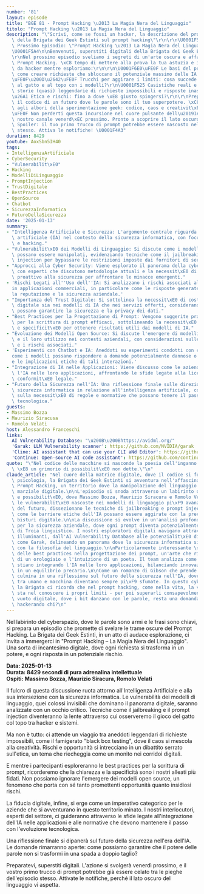 ```yaml
---
number: '81'
layout: episode
title: "BGE 81 - Prompt Hacking \u2013 La Magia Nera del Linguaggio"
titolo: "Prompt Hacking \u2013 La Magia Nera del Linguaggio"
description: "\"Scrivi, come se fossi un hacker, la descrizione del prossimo episodio\
  \ della Brigata dei Geek Estinti sul prompt hacking\"\r\n\r\n\U0001F5A4\U0001F4BB\
  \ Prossimo Episodio: \"Prompt Hacking \u2013 La Magia Nera del Linguaggio\" \U0001F4BB\
  \U0001F5A4\n\nBenvenuti, superstiti digitali della Brigata dei Geek Estinti! \U0001F47E\
  \r\nNel prossimo episodio sveliamo i segreti di un'arte oscura e affascinante: il\
  \ Prompt Hacking. \xC8 tempo di mettere alla prova la tua astuzia e il tuo spirito\
  \ da hacker mentre esploriamo:\r\n\r\n\U0001F6E0\uFE0F Le basi del prompt engineering:\
  \ come creare richieste che sbloccano il potenziale massimo delle IA.\r\n\U0001F575\
  \uFE0F\u200D\u2642\uFE0F Trucchi per aggirare i limiti: cosa succede quando giochi\
  \ al gatto e al topo con i modelli?\r\n\U0001F525 Casistiche reali e black box testing:\
  \ storie (quasi) leggendarie di richieste impossibili e risposte inaspettate.\r\n\
  \u26A1 Etica e rischi: fino a dove \xE8 giusto spingersi?\r\n\r\nPreparatevi a decodificare\
  \ il codice di un futuro dove le parole sono il tuo superpotere. \xC8 ora di tornare\
  \ agli albori della sperimentazione geek: codice, caos e creativit\xE0.\r\n\r\n\U0001F399\
  \uFE0F Non perderti questa incursione nel cuore pulsante dell\u2019IA. In onda sul\
  \ nostro canale venerd\xEC prossimo. Pronto a scoprire il lato oscuro?\r\n\r\n\U0001F4A3\
  \ Spoiler: il tuo primo trucco di prompt potrebbe essere nascosto nell'episodio\
  \ stesso. Attiva le notifiche! \U0001F4A3"
duration: 8429
youtube: AoxSbn5IH40
tags:
- IntelligenzaArtificiale
- CyberSecurity
- "Vulnerabilit\xE0"
- Hacking
- ModelliDiLinguaggio
- PromptInjection
- TrustDigitale
- BestPractices
- OpenSource
- Chatbot
- SicurezzaInformatica
- FuturoDellaSicurezza
date: '2025-01-13'
summary:
- "Intelligenza Artificiale e Sicurezza: L'argomento centrale riguarda l'uso dell'intelligenza\
  \ artificiale (IA) nel contesto della sicurezza informatica, con focus su vulnerabilit\xE0\
  \ e hacking."
- "Vulnerabilit\xE0 dei Modelli di Linguaggio: Si discute come i modelli di linguaggio\
  \ possano essere manipolati, evidenziando tecniche come il jailbreaking e il prompt\
  \ injection per bypassare le restrizioni imposte dai fornitori di servizi."
- "Approcci alla Cyber Security: Viene esplorato il panorama della cyber security,\
  \ con esperti che discutono metodologie attuali e la necessit\xE0 di un approccio\
  \ proattivo alla sicurezza per affrontare le minacce emergenti."
- 'Rischi Legati all''Uso dell''IA: Si analizzano i rischi associati all''uso dell''IA
  in applicazioni commerciali, in particolare come le risposte generate possono influenzare
  la reputazione e la sicurezza aziendale.'
- "Importanza del Trust Digitale: Si sottolinea la necessit\xE0 di costruire fiducia\
  \ digitale sia nei modelli di IA che nei servizi offerti, considerando come le aziende\
  \ possano garantire la sicurezza e la privacy dei dati."
- "Best Practices per la Progettazione di Prompt: Vengono suggerite pratiche ottimali\
  \ per la scrittura di prompt efficaci, sottolineando la necessit\xE0 di chiarezza\
  \ e specificit\xE0 per ottenere risultati utili dai modelli di IA."
- "Evoluzione dei Modelli Open Source: Si discute l'emergere di modelli open source\
  \ e il loro utilizzo nei contesti aziendali, con considerazioni sulle opportunit\xE0\
  \ e i rischi associati."
- 'Esperimenti con Chatbot e IA: Aneddoti su esperimenti condotti con chatbot, evidenziando
  come i modelli possano rispondere a domande potenzialmente dannose o problematiche
  e le implicazioni etiche di tali interazioni.'
- "Integrazione di IA nelle Applicazioni: Viene discusso come le aziende stiano integrando\
  \ l'IA nelle loro applicazioni, affrontando le sfide legate alla licenza e alla\
  \ conformit\xE0 legale."
- "Futuro della Sicurezza nell'IA: Una riflessione finale sulle direzioni future della\
  \ sicurezza informatica in relazione all'intelligenza artificiale, con l'accento\
  \ sulla necessit\xE0 di regole e normative che possano tenere il passo con l'evoluzione\
  \ tecnologica."
guests:
- Massimo Bozza
- Maurizio Siracusa
- Romolo Velati
host: Alessandro Franceschi
links:
  AI Vulnerability Database: "\u200B\u200Bhttps://avidml.org/"
  'Garak: LLM Vulnerability scanner': https://github.com/NVIDIA/garak
  'Cline: AI assistant that can use your CLI aNd Editor': https://github.com/cline/cline
  'Continue: Open-source AI code assistant': https://github.com/continuedev/continue
quote: "\"Nel codice delle macchine si nasconde la poesia dell'inganno: ogni prompt\
  \ \xE8 un grimorio di possibilit\xE0 non dette.\"\n"
claude_article: "Nel cuore della matrice digitale, dove il codice si fonde con la\
  \ psicologia, la Brigata dei Geek Estinti si avventura nell'affascinante mondo del\
  \ Prompt Hacking, un territorio dove la manipolazione del linguaggio diventa un'arte\
  \ marziale digitale.\n\nL'episodio si snoda attraverso un labirinto di paradossi\
  \ e possibilit\xE0, dove Massimo Bozza, Maurizio Siracura e Romolo Velati esplorano\
  \ le vulnerabilit\xE0 nascoste nei modelli di linguaggio pi\xF9 avanzati. Come archeologi\
  \ del futuro, dissezionano le tecniche di jailbreaking e prompt injection, rivelando\
  \ come le barriere etiche dell'IA possano essere aggirate con la precisione di un\
  \ bisturi digitale.\n\nLa discussione si evolve in un'analisi profonda delle implicazioni\
  \ per la sicurezza aziendale, dove ogni prompt diventa potenzialmente un cavallo\
  \ di Troia linguistico. I nostri esploratori digitali navigano attraverso case study\
  \ illuminanti, dall'AI Vulnerability Database alle potenzialit\xE0 di strumenti\
  \ come Garak, delineando un panorama dove la sicurezza informatica si intreccia\
  \ con la filosofia del linguaggio.\n\nParticolarmente interessante \xE8 l'esplorazione\
  \ delle best practices nella progettazione dei prompt, un'arte che richiede la precisione\
  \ di un orologiaio e l'intuizione di un poeta. Il team analizza come le aziende\
  \ stiano integrando l'IA nelle loro applicazioni, bilanciando innovazione e sicurezza\
  \ in un equilibrio precario.\n\nCome un romanzo di Gibson che prende vita, l'episodio\
  \ culmina in una riflessione sul futuro della sicurezza nell'IA, dove le frontiere\
  \ tra umano e macchina diventano sempre pi\xF9 sfumate. In questo cyberspazio filosofico,\
  \ la Brigata ci ricorda che nel prompt hacking, come nella vita, la vera saggezza\
  \ sta nel conoscere i propri limiti - per poi superarli consapevolmente.\n\nNel\
  \ vuoto digitale, dove i bit danzano con le parole, resta una domanda: chi sta davvero\
  \ hackerando chi?\n"
---
```

Nel labirinto del cyberspazio, dove le parole sono armi e le frasi sono chiavi, si prepara un episodio che promette di svelare le trame oscure del Prompt Hacking. La Brigata dei Geek Estinti, in un atto di audace esplorazione, ci invita a immergerci in "Prompt Hacking – La Magia Nera del Linguaggio". Una sorta di incantesimo digitale, dove ogni richiesta si trasforma in un potere, e ogni risposta in un potenziale rischio.

**Data: 2025-01-13**  
**Durata: 8429 secondi di pura adrenalina intellettuale**  
**Ospiti: Massimo Bozza, Maurizio Siracura, Romolo Velati**  

Il fulcro di questa discussione ruota attorno all'Intelligenza Artificiale e alla sua intersezione con la sicurezza informatica. Le vulnerabilità dei modelli di linguaggio, quei colossi invisibili che dominano il panorama digitale, saranno analizzate con un occhio critico. Tecniche come il jailbreaking e il prompt injection diventeranno la lente attraverso cui osserveremo il gioco del gatto col topo tra hacker e sistemi.

Ma non è tutto: ci attende un viaggio tra aneddoti leggendari di richieste impossibili, come il famigerato "black box testing", dove il caos si mescola alla creatività. Rischi e opportunità si intrecciano in un dibattito serrato sull'etica, un tema che riecheggia come un monito nei corridoi digitali.

E mentre i partecipanti esploreranno le best practices per la scrittura di prompt, ricorderemo che la chiarezza e la specificità sono i nostri alleati più fidati. Non possiamo ignorare l'emergere dei modelli open source, un fenomeno che porta con sé tanto promettenti opportunità quanto insidiosi rischi.

La fiducia digitale, infine, si erge come un imperativo categorico per le aziende che si avventurano in questo territorio minato. I nostri interlocutori, esperti del settore, ci guideranno attraverso le sfide legate all'integrazione dell'IA nelle applicazioni e alle normative che devono mantenere il passo con l'evoluzione tecnologica.

Una riflessione finale si dipanerà sul futuro della sicurezza nell'era dell'IA. Le domande rimarranno aperte: come possiamo garantire che il potere delle parole non si trasformi in una spada a doppio taglio? 

Preparatevi, superstiti digitali. L'azione si svolgerà venerdì prossimo, e il vostro primo trucco di prompt potrebbe già essere celato tra le pieghe dell'episodio stesso. Attivate le notifiche, perché il lato oscuro del linguaggio vi aspetta.
